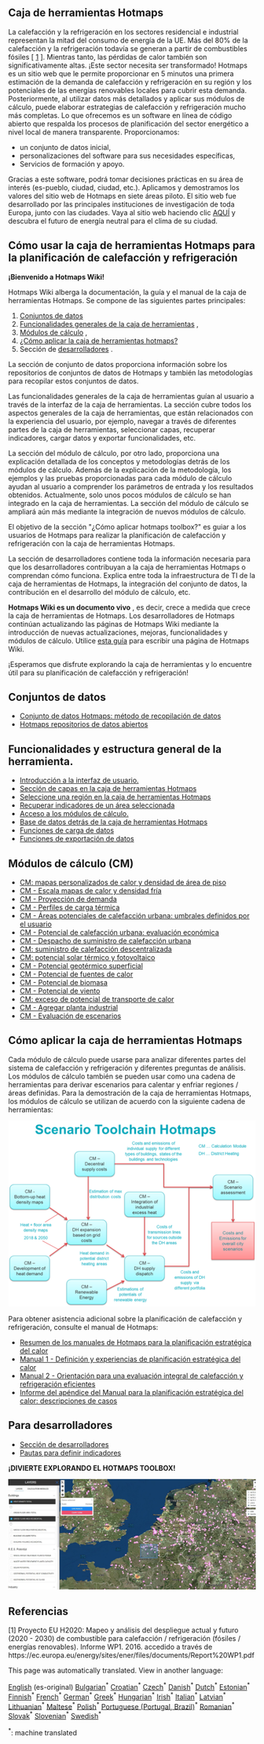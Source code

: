 <h2> Caja de herramientas Hotmaps </h2><p> La calefacción y la refrigeración en los sectores residencial e industrial representan la mitad del consumo de energía de la UE. Más del 80% de la calefacción y la refrigeración todavía se generan a partir de combustibles fósiles [ <a href="#References">1</a> ]. Mientras tanto, las pérdidas de calor también son significativamente altas. ¡Este sector necesita ser transformado! Hotmaps es un sitio web que le permite proporcionar en 5 minutos una primera estimación de la demanda de calefacción y refrigeración en su región y los potenciales de las energías renovables locales para cubrir esta demanda. Posteriormente, al utilizar datos más detallados y aplicar sus módulos de cálculo, puede elaborar estrategias de calefacción y refrigeración mucho más completas. Lo que ofrecemos es un software en línea de código abierto que respalda los procesos de planificación del sector energético a nivel local de manera transparente. Proporcionamos: </p><ul><li> un conjunto de datos inicial, </li><li> personalizaciones del software para sus necesidades específicas, </li><li> Servicios de formación y apoyo. </li></ul><p> Gracias a este software, podrá tomar decisiones prácticas en su área de interés (es-pueblo, ciudad, ciudad, etc.). Aplicamos y demostramos los valores del sitio web de Hotmaps en siete áreas piloto. El sitio web fue desarrollado por las principales instituciones de investigación de toda Europa, junto con las ciudades. Vaya al sitio web haciendo clic <a href="https://www.hotmaps.hevs.ch/map">AQUÍ</a> y descubra el futuro de energía neutral para el clima de su ciudad. </p><h2> Cómo usar la caja de herramientas Hotmaps para la planificación de calefacción y refrigeración </h2><p> <strong>¡Bienvenido a Hotmaps Wiki!</strong> </p><p> Hotmaps Wiki alberga la documentación, la guía y el manual de la caja de herramientas Hotmaps. Se compone de las siguientes partes principales: </p><ol><li> <a href="#Data-sets">Conjuntos de datos</a> </li><li> <a href="#General-tool-functionalities-and-structure">Funcionalidades generales de la caja de herramientas</a> , </li><li> <a href="#Calculation-modules-cm">Módulos de cálculo</a> , </li><li> <a href="#How-to-apply-Hotmaps-toolbox">¿Cómo aplicar la caja de herramientas hotmaps?</a> </li><li> Sección de <a href="#For-developers">desarrolladores</a> . </li></ol><p> La sección de conjunto de datos proporciona información sobre los repositorios de conjuntos de datos de Hotmaps y también las metodologías para recopilar estos conjuntos de datos. </p><p> Las funcionalidades generales de la caja de herramientas guían al usuario a través de la interfaz de la caja de herramientas. La sección cubre todos los aspectos generales de la caja de herramientas, que están relacionados con la experiencia del usuario, por ejemplo, navegar a través de diferentes partes de la caja de herramientas, seleccionar capas, recuperar indicadores, cargar datos y exportar funcionalidades, etc. </p><p> La sección del módulo de cálculo, por otro lado, proporciona una explicación detallada de los conceptos y metodologías detrás de los módulos de cálculo. Además de la explicación de la metodología, los ejemplos y las pruebas proporcionadas para cada módulo de cálculo ayudan al usuario a comprender los parámetros de entrada y los resultados obtenidos. Actualmente, solo unos pocos módulos de cálculo se han integrado en la caja de herramientas. La sección del módulo de cálculo se ampliará aún más mediante la integración de nuevos módulos de cálculo. </p><p> El objetivo de la sección &quot;¿Cómo aplicar hotmaps toolbox?&quot; es guiar a los usuarios de Hotmaps para realizar la planificación de calefacción y refrigeración con la caja de herramientas Hotmaps. </p><p> La sección de desarrolladores contiene toda la información necesaria para que los desarrolladores contribuyan a la caja de herramientas Hotmaps o comprendan cómo funciona. Explica entre toda la infraestructura de TI de la caja de herramientas de Hotmaps, la integración del conjunto de datos, la contribución en el desarrollo del módulo de cálculo, etc. </p><p> <strong>Hotmaps Wiki es un documento vivo</strong> , es decir, crece a medida que crece la caja de herramientas de Hotmaps. Los desarrolladores de Hotmaps continúan actualizando las páginas de Hotmaps Wiki mediante la introducción de nuevas actualizaciones, mejoras, funcionalidades y módulos de cálculo. Utilice <a href="https://github.com/HotMaps/hotmaps_wiki/wiki/Guidelines-for-writing-a-Hotmaps-Wiki-page">esta guía</a> para escribir una página de Hotmaps Wiki. </p><p> ¡Esperamos que disfrute explorando la caja de herramientas y lo encuentre útil para su planificación de calefacción y refrigeración! </p><h2> Conjuntos de datos </h2><ul><li> <a href="Hotmaps-data-set-method-of-data-collection">Conjunto de datos Hotmaps: método de recopilación de datos</a> </li><li> <a href="Hotmaps-open-data-repositories">Hotmaps repositorios de datos abiertos</a> </li></ul><h2> Funcionalidades y estructura general de la herramienta. </h2><ul><li> <a href="Introduction-to-user-interface">Introducción a la interfaz de usuario.</a> </li><li> <a href="Layers-section-in-the-Hotmaps-toolbox">Sección de capas en la caja de herramientas Hotmaps</a> </li><li> <a href="Select-a-region-in-the-Hotmaps-toolbox">Seleccione una región en la caja de herramientas Hotmaps</a> </li><li> <a href="Retrieve-indicators-of-a-selected-area">Recuperar indicadores de un área seleccionada</a> </li><li> <a href="Access-to-calculation-modules">Acceso a los módulos de cálculo.</a> </li><li> <a href="Database-behind-the-Hotmaps-toolbox">Base de datos detrás de la caja de herramientas Hotmaps</a> </li><li> <a href="Data-upload-functionalities">Funciones de carga de datos</a> </li><li> <a href="Data-export-functionalities">Funciones de exportación de datos</a> </li></ul><h2> Módulos de cálculo (CM) </h2><ul><li> <a href="CM-Customized-heat-and-floor-area-density-maps">CM: mapas personalizados de calor y densidad de área de piso</a> </li><li> <a href="CM-Scale-heat-and-cool-density-maps">CM - Escala mapas de calor y densidad fría</a> </li><li> <a href="CM-Demand-projection">CM - Proyección de demanda</a> </li><li> <a href="CM-Heat-load-profiles">CM - Perfiles de carga térmica</a> </li><li> <a href="CM-District-heating-potential-areas-user-defined-thresholds">CM - Áreas potenciales de calefacción urbana: umbrales definidos por el usuario</a> </li><li> <a href="CM-District-heating-potential-economic-assessment">CM - Potencial de calefacción urbana: evaluación económica</a> </li><li> <a href="CM-District-heating-supply-dispatch">CM - Despacho de suministro de calefacción urbana</a> </li><li> <a href="CM-Decentral-heating-supply">CM: suministro de calefacción descentralizada</a> </li><li> <a href="CM-Solar-thermal-and-PV-potential">CM: potencial solar térmico y fotovoltaico</a> </li><li> <a href="CM-Shallow-geothermal-potential">CM - Potencial geotérmico superficial</a> </li><li> <a href="CM-Heat-source-potential">CM - Potencial de fuentes de calor</a> </li><li> <a href="CM-Biomass-potential">CM - Potencial de biomasa</a> </li><li> <a href="CM-Wind-potential">CM - Potencial de viento</a> </li><li> <a href="CM-Excess-heat-transport-potential">CM: exceso de potencial de transporte de calor</a> </li><li> <a href="CM-add-industry-plant">CM - Agregar planta industrial</a> </li><li> <a href="CM-Scenario-assessment">CM - Evaluación de escenarios</a> </li></ul><h2> Cómo aplicar la caja de herramientas Hotmaps </h2><p> Cada módulo de cálculo puede usarse para analizar diferentes partes del sistema de calefacción y refrigeración y diferentes preguntas de análisis. Los módulos de cálculo también se pueden usar como una cadena de herramientas para derivar escenarios para calentar y enfriar regiones / áreas definidas. Para la demostración de la caja de herramientas Hotmaps, los módulos de cálculo se utilizan de acuerdo con la siguiente cadena de herramientas: </p><p><img alt="" src="https://github.com/HotMaps/hotmaps_wiki/blob/master/Images/Hotmaps_toolchain_2019-05-09.png"/></p><p> Para obtener asistencia adicional sobre la planificación de calefacción y refrigeración, consulte el manual de Hotmaps: </p><ul><li> <a href="https://www.hotmaps-project.eu/wp-content/uploads/2019/04/Summary-Hotmaps-Handbook.pdf">Resumen de los manuales de Hotmaps para la planificación estratégica del calor</a> </li><li> <a href="https://vbn.aau.dk/da/publications/definition-amp-experiences-of-strategic-heat-planning">Manual 1 - Definición y experiencias de planificación estratégica del calor</a> </li><li> <a href="https://vbn.aau.dk/da/publications/guidance-for-the-comprehensive-assessment-of-efficient-heating-an">Manual 2 - Orientación para una evaluación integral de calefacción y refrigeración eficientes</a> </li><li> <a href="https://vbn.aau.dk/da/publications/appendix-report-to-the-hotmaps-handbook-for-strategic-heat-planni">Informe del apéndice del Manual para la planificación estratégica del calor: descripciones de casos</a> </li></ul><h2> Para desarrolladores </h2><ul><li> <a href="Developers">Sección de desarrolladores</a> </li><li> <a href="Guidelines-for-defining-indicators">Pautas para definir indicadores</a> </li></ul><p> <strong>¡DIVIERTE EXPLORANDO EL HOTMAPS TOOLBOX!</strong> </p><p><img alt="" src="https://github.com/HotMaps/hotmaps_wiki/blob/master/Images/Hotmaps_test.JPG"/></p><h2> Referencias </h2><p> [1] Proyecto EU H2020: Mapeo y análisis del despliegue actual y futuro (2020 - 2030) de combustible para calefacción / refrigeración (fósiles / energías renovables). Informe WP1. 2016. accedido a través de https://ec.europa.eu/energy/sites/ener/files/documents/Report%20WP1.pdf </p>

This page was automatically translated. View in another language:

[English](../en/Home.md) (es-original) [Bulgarian](../bg/Home.md)<sup>\*</sup> [Croatian](../hr/Home.md)<sup>\*</sup> [Czech](../cs/Home.md)<sup>\*</sup> [Danish](../da/Home.md)<sup>\*</sup> [Dutch](../nl/Home.md)<sup>\*</sup> [Estonian](../et/Home.md)<sup>\*</sup> [Finnish](../fi/Home.md)<sup>\*</sup> [French](../fr/Home.md)<sup>\*</sup> [German](../de/Home.md)<sup>\*</sup> [Greek](../el/Home.md)<sup>\*</sup> [Hungarian](../hu/Home.md)<sup>\*</sup> [Irish](../ga/Home.md)<sup>\*</sup> [Italian](../it/Home.md)<sup>\*</sup> [Latvian](../lv/Home.md)<sup>\*</sup> [Lithuanian](../lt/Home.md)<sup>\*</sup> [Maltese](../mt/Home.md)<sup>\*</sup> [Polish](../pl/Home.md)<sup>\*</sup> [Portuguese (Portugal, Brazil)](../pt/Home.md)<sup>\*</sup> [Romanian](../ro/Home.md)<sup>\*</sup> [Slovak](../sk/Home.md)<sup>\*</sup> [Slovenian](../sl/Home.md)<sup>\*</sup>  [Swedish](../sv/Home.md)<sup>\*</sup> 

<sup>\*</sup>: machine translated
